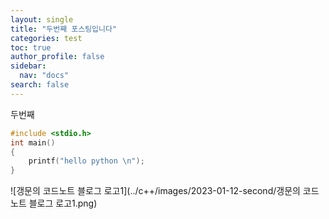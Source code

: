 ```yaml
---
layout: single
title: "두번째 포스팅입니다"
categories: test
toc: true
author_profile: false
sidebar:
  nav: "docs"
search: false
---
```


두번째

```c
#include <stdio.h>
int main()
{
    printf("hello python \n");
}
```

![갱문의 코드노트 블로그 로고1](../c++/images/2023-01-12-second/갱문의 코드노트 블로그 로고1.png)
